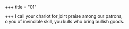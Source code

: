 +++
title = "01"

+++
I call your chariot for joint praise among our patrons,  
o you of invincible skill, you bulls who bring bullish goods.  